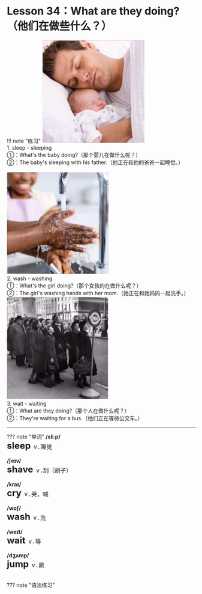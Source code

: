 # Lesson 34：What are they doing?（他们在做些什么？）


!!! note "练习"
    ![](../img/Frist/Lesson-34/Lesson-34_01.png)<br>
    1. sleep - sleeping<br>
    ①：What's the baby doing?（那个婴儿在做什么呢？）<br>
    ②：The baby's sleeping with his father.（他正在和他的爸爸一起睡觉。）<br>
    <br>
    ![](../img/Frist/Lesson-34/Lesson-34_02.png)<br>
    2. wash - washing<br>
    ①：What's the girl doing?（那个女孩的在做什么呢？）<br>
    ②：The girl's washing hands with her mom.（她正在和她妈妈一起洗手。）<br>
    ![](../img/Frist/Lesson-34/Lesson-34_03.png)<br>
    3. wait - waiting<br>
    ①：What are they doing?（那个人在做什么呢？）<br>
    ②：They're waiting for a bus.（他们正在等待公交车。）<br>


---
??? note "单词"
    **/sliːp/**<br>
    <font size=5>**sleep**</font>&nbsp;&nbsp;<font size=4>`v.睡觉`</font><br>
    <br>
    **/ʃeɪv/**<br>
    <font size=5>**shave**</font>&nbsp;&nbsp;<font size=4>`v.刮（胡子）`</font><br>
    <br>
    **/kraɪ/**<br>
    <font size=5>**cry**</font>&nbsp;&nbsp;<font size=4>`v.哭，喊`</font><br>
    <br>
    **/wɒʃ/**<br>
    <font size=5>**wash**</font>&nbsp;&nbsp;<font size=4>`v.洗`</font><br>
    <br>
    **/weɪt/**<br>
    <font size=5>**wait**</font>&nbsp;&nbsp;<font size=4>`v.等`</font><br>
    <br>
    **/dʒʌmp/**<br>
    <font size=5>**jump**</font>&nbsp;&nbsp;<font size=4>`v.跳`</font><br>
    <br>


??? note "语法练习"



